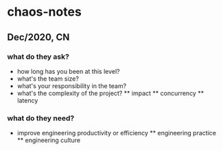 # chaos-notes

## Dec/2020, CN
### what do they ask?
* how long has you been at this level?
* what's the team size?
* what's your responsibility in the team?
* what's the complexity of the project?
** impact
** concurrency
** latency
### what do they need?
* improve engineering productivity or efficiency
** engineering practice
** engineering culture
